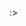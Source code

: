 :>
<!--# 💻 Tech Stack:
![C](https://img.shields.io/badge/c-%2300599C.svg?style=for-the-badge&logo=c&logoColor=white) ![C++](https://img.shields.io/badge/c++-%2300599C.svg?style=for-the-badge&logo=c%2B%2B&logoColor=white) ![Python](https://img.shields.io/badge/python-3670A0?style=for-the-badge&logo=python&logoColor=ffdd54) ![Figma](https://img.shields.io/badge/figma-%23F24E1E.svg?style=for-the-badge&logo=figma&logoColor=white) ![HTML5](https://img.shields.io/badge/html5-%23E34F26.svg?style=for-the-badge&logo=html5&logoColor=white)
# 📊 GitHub Stats:
![](https://github-readme-stats.vercel.app/api?username=nokkkok&theme=dark&hide_border=false&include_all_commits=false&count_private=false)<br/>
![](https://nirzak-streak-stats.vercel.app/?user=nokkkok&theme=dark&hide_border=false)<br/>
![](https://github-readme-stats.vercel.app/api/top-langs/?username=nokkkok&theme=dark&hide_border=false&include_all_commits=false&count_private=false&layout=compact)

---
[![](https://visitcount.itsvg.in/api?id=nokkkok&icon=0&color=6)](https://visitcount.itsvg.in)

 Proudly created with GPRM ( https://gprm.itsvg.in ) -->
